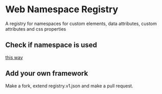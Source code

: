# Web Namespace Registry
A registry for namespaces for custom elements, data attributes, custom attributes and css properties

## Check if namespace is used
<a href="https://rawcdn.githack.com/nuxodin/web-namespace-registry/731527ed879fcf458af452a89cdb08e064ab2d44/web/index.html">this way</a>

## Add your own framework
Make a fork, extend registry.v1.json and make a pull request.
